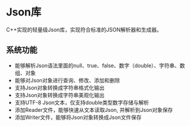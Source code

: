 # Json库
C++实现的轻量级Json库，实现符合标准的JSON解析器和生成器。
## 系统功能
* 能够解析Json语法里面的null、true、false、数字（double）、字符串、数组、对象
* 能够对Json对象进行查询、修改、添加和删除
* 支持Json对象转换成字符串格式化输出
* 支持Json对象转换成字符串美观化输出
* 支持UTF-8 Json文本，仅支持double类型数字存储与解析
* 添加Reader文件，能够快速从文本读取Json, 并解析到Json对象保存
* 添加Writer文件，能够将Json对象转换成Json文件保存


